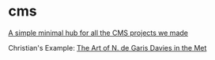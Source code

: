 # cms
[A simple minimal hub for all the CMS projects we made](https://14143-dh-sustainability.github.io/cms/)

Christian's Example: [The Art of N. de Garis Davies in the Met](http://18.199.87.213)